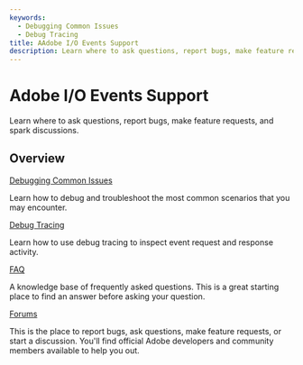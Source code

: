 ```yaml
---
keywords:
  - Debugging Common Issues
  - Debug Tracing
title: AAdobe I/O Events Support
description: Learn where to ask questions, report bugs, make feature requests, and spark discussions.
---
```


<Hero slots="heading, text"/>

# Adobe I/O Events Support

Learn where to ask questions, report bugs, make feature requests, and spark discussions.

## Overview

<DiscoverBlock slots="link, text"/>

[Debugging Common Issues](debug.md)

Learn how to debug and troubleshoot the most common scenarios that you may encounter.


<DiscoverBlock slots="link, text"/>

[Debug Tracing](tracing.md)

Learn how to use debug tracing to inspect event request and response activity.



<DiscoverBlock slots="link, text"/>

[FAQ](faq.md)

A knowledge base of frequently asked questions. This is a great starting place to find an answer before asking your question.



<DiscoverBlock slots="link, text"/>

[Forums](https://forums.adobe.com/community/adobe-io/adobe-io-events)

This is the place to report bugs, ask questions, make feature requests, or start a discussion. 
You'll find official Adobe developers and community members available to help you out.


<!-- - [Request docs from the Customer Care Support team - see details]()
  - [Initial Triage doc]()
  - [Troubleshooting Tools & Access to these tools]()
  - [Troubleshooting workflow]()
  - [Technical Enablement]()  -->
